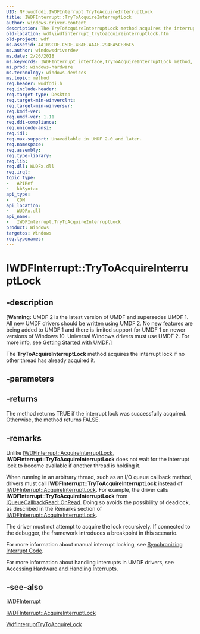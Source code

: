 ```yaml
---
UID: NF:wudfddi.IWDFInterrupt.TryToAcquireInterruptLock
title: IWDFInterrupt::TryToAcquireInterruptLock
author: windows-driver-content
description: The TryToAcquireInterruptLock method acquires the interrupt lock if no other thread has already acquired it.
old-location: wdf\iwdfinterrupt_trytoacquireinterruptlock.htm
old-project: wdf
ms.assetid: 4A109CDF-C5DE-4BAE-AA4E-294EA5CE86C5
ms.author: windowsdriverdev
ms.date: 2/26/2018
ms.keywords: IWDFInterrupt interface,TryToAcquireInterruptLock method, IWDFInterrupt.TryToAcquireInterruptLock, IWDFInterrupt::TryToAcquireInterruptLock, TryToAcquireInterruptLock, TryToAcquireInterruptLock method, TryToAcquireInterruptLock method,IWDFInterrupt interface, umdf.iwdfinterrupt_trytoacquireinterruptlock, wdf.iwdfinterrupt_trytoacquireinterruptlock, wudfddi/IWDFInterrupt::TryToAcquireInterruptLock
ms.prod: windows-hardware
ms.technology: windows-devices
ms.topic: method
req.header: wudfddi.h
req.include-header: 
req.target-type: Desktop
req.target-min-winverclnt: 
req.target-min-winversvr: 
req.kmdf-ver: 
req.umdf-ver: 1.11
req.ddi-compliance: 
req.unicode-ansi: 
req.idl: 
req.max-support: Unavailable in UMDF 2.0 and later.
req.namespace: 
req.assembly: 
req.type-library: 
req.lib: 
req.dll: WUDFx.dll
req.irql: 
topic_type:
-	APIRef
-	kbSyntax
api_type:
-	COM
api_location:
-	WUDFx.dll
api_name:
-	IWDFInterrupt.TryToAcquireInterruptLock
product: Windows
targetos: Windows
req.typenames: 
---
```


# IWDFInterrupt::TryToAcquireInterruptLock


## -description


<p class="CCE_Message">[<b>Warning:</b> UMDF 2 is the latest version of UMDF and supersedes UMDF 1.  All new UMDF drivers should be written using UMDF 2.  No new features are being added to UMDF 1 and there is limited support for UMDF 1 on newer versions of Windows 10.  Universal Windows drivers must use UMDF 2.  For more info, see <a href="https://docs.microsoft.com/en-us/windows-hardware/drivers/wdf/getting-started-with-umdf-version-2">Getting Started with UMDF</a>.]

The <b>TryToAcquireInterruptLock</b> method acquires the interrupt lock if no other thread has already acquired it.


## -parameters






## -returns



The method returns TRUE if the interrupt lock was successfully acquired. Otherwise, the method returns FALSE.




## -remarks



Unlike <a href="https://msdn.microsoft.com/2ED55AEC-2446-4E66-AAFD-A22BAB3FC9C7">IWDFInterrupt::AcquireInterruptLock</a>, <b>IWDFInterrupt::TryToAcquireInterruptLock</b> does not wait for the interrupt lock to become available if another thread is holding it.

When running in an arbitrary thread, such as an I/O queue callback method, drivers must call <b>IWDFInterrupt::TryToAcquireInterruptLock</b> instead of <a href="https://msdn.microsoft.com/2ED55AEC-2446-4E66-AAFD-A22BAB3FC9C7">IWDFInterrupt::AcquireInterruptLock</a>. For example, the driver calls <b>IWDFInterrupt::TryToAcquireInterruptLock</b> from <a href="https://msdn.microsoft.com/library/windows/hardware/ff556875">IQueueCallbackRead::OnRead</a>. Doing so avoids the possibility of deadlock, as described in the Remarks section of <a href="https://msdn.microsoft.com/2ED55AEC-2446-4E66-AAFD-A22BAB3FC9C7">IWDFInterrupt::AcquireInterruptLock</a>.

The driver must not attempt to acquire the lock recursively. If connected to the debugger, the framework introduces a breakpoint in this scenario.

For more information about manual interrupt locking, see <a href="https://msdn.microsoft.com/a24477dc-f75d-4ab6-8695-d8a85247e276">Synchronizing Interrupt Code</a>.

For more information about handling interrupts in UMDF drivers, see <a href="https://msdn.microsoft.com/25D526CF-7C37-4D10-B099-352933F92F98">Accessing Hardware and Handling Interrupts</a>.




## -see-also




<a href="https://msdn.microsoft.com/library/windows/hardware/hh451283">IWDFInterrupt</a>



<a href="https://msdn.microsoft.com/2ED55AEC-2446-4E66-AAFD-A22BAB3FC9C7">IWDFInterrupt::AcquireInterruptLock</a>



<a href="https://msdn.microsoft.com/library/windows/hardware/hh439284">WdfInterruptTryToAcquireLock</a>
 

 

